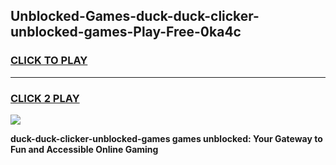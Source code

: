 
## Unblocked-Games-duck-duck-clicker-unblocked-games-Play-Free-0ka4c
<h3>
<a href="https://premium76.site?title=duck-duck-clicker-unblocked-games&ref=20M">CLICK TO PLAY</a></h3>
<hr>

<h3>
<a href="https://premium76.site?title=duck-duck-clicker-unblocked-games&ref=20M">CLICK 2 PLAY</a>
  
</h3>

<a href="https://premium76.site?title=duck-duck-clicker-unblocked-games&ref=19M"><img src="https://clearcache.store/games.png"></a>


**duck-duck-clicker-unblocked-games games unblocked: Your Gateway to Fun and Accessible Online Gaming**
